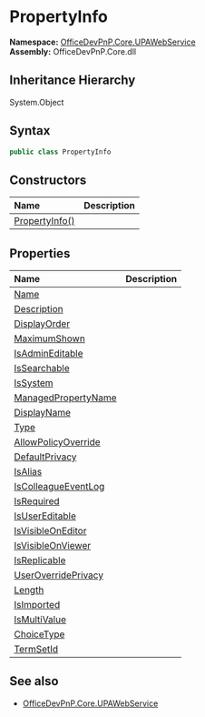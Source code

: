 # PropertyInfo
  

**Namespace:** [OfficeDevPnP.Core.UPAWebService](OfficeDevPnP.Core.UPAWebService.md)  
**Assembly:** OfficeDevPnP.Core.dll  
## Inheritance Hierarchy
System.Object  
## Syntax
```C#
public class PropertyInfo
```
## Constructors
|**Name**|**Description**|
|:-----|:-----|
| [PropertyInfo()](OfficeDevPnP.Core.UPAWebService.PropertyInfo.ctor1.md) | 
## Properties
|**Name**|**Description**|
|:-----|:-----|
| [Name](OfficeDevPnP.Core.UPAWebService.PropertyInfo.Name.md) | 
| [Description](OfficeDevPnP.Core.UPAWebService.PropertyInfo.Description.md) | 
| [DisplayOrder](OfficeDevPnP.Core.UPAWebService.PropertyInfo.DisplayOrder.md) | 
| [MaximumShown](OfficeDevPnP.Core.UPAWebService.PropertyInfo.MaximumShown.md) | 
| [IsAdminEditable](OfficeDevPnP.Core.UPAWebService.PropertyInfo.IsAdminEditable.md) | 
| [IsSearchable](OfficeDevPnP.Core.UPAWebService.PropertyInfo.IsSearchable.md) | 
| [IsSystem](OfficeDevPnP.Core.UPAWebService.PropertyInfo.IsSystem.md) | 
| [ManagedPropertyName](OfficeDevPnP.Core.UPAWebService.PropertyInfo.ManagedPropertyName.md) | 
| [DisplayName](OfficeDevPnP.Core.UPAWebService.PropertyInfo.DisplayName.md) | 
| [Type](OfficeDevPnP.Core.UPAWebService.PropertyInfo.Type.md) | 
| [AllowPolicyOverride](OfficeDevPnP.Core.UPAWebService.PropertyInfo.AllowPolicyOverride.md) | 
| [DefaultPrivacy](OfficeDevPnP.Core.UPAWebService.PropertyInfo.DefaultPrivacy.md) | 
| [IsAlias](OfficeDevPnP.Core.UPAWebService.PropertyInfo.IsAlias.md) | 
| [IsColleagueEventLog](OfficeDevPnP.Core.UPAWebService.PropertyInfo.IsColleagueEventLog.md) | 
| [IsRequired](OfficeDevPnP.Core.UPAWebService.PropertyInfo.IsRequired.md) | 
| [IsUserEditable](OfficeDevPnP.Core.UPAWebService.PropertyInfo.IsUserEditable.md) | 
| [IsVisibleOnEditor](OfficeDevPnP.Core.UPAWebService.PropertyInfo.IsVisibleOnEditor.md) | 
| [IsVisibleOnViewer](OfficeDevPnP.Core.UPAWebService.PropertyInfo.IsVisibleOnViewer.md) | 
| [IsReplicable](OfficeDevPnP.Core.UPAWebService.PropertyInfo.IsReplicable.md) | 
| [UserOverridePrivacy](OfficeDevPnP.Core.UPAWebService.PropertyInfo.UserOverridePrivacy.md) | 
| [Length](OfficeDevPnP.Core.UPAWebService.PropertyInfo.Length.md) | 
| [IsImported](OfficeDevPnP.Core.UPAWebService.PropertyInfo.IsImported.md) | 
| [IsMultiValue](OfficeDevPnP.Core.UPAWebService.PropertyInfo.IsMultiValue.md) | 
| [ChoiceType](OfficeDevPnP.Core.UPAWebService.PropertyInfo.ChoiceType.md) | 
| [TermSetId](OfficeDevPnP.Core.UPAWebService.PropertyInfo.TermSetId.md) | 
## See also
- [OfficeDevPnP.Core.UPAWebService](OfficeDevPnP.Core.UPAWebService.md)
